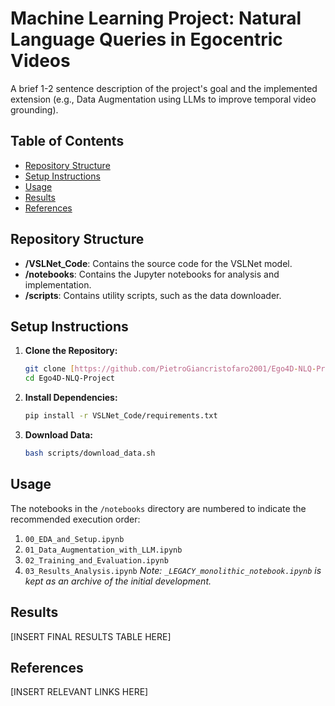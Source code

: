 # Machine Learning Project: Natural Language Queries in Egocentric Videos
A brief 1-2 sentence description of the project's goal and the implemented extension (e.g., Data Augmentation using LLMs to improve temporal video grounding).
## Table of Contents
- [Repository Structure](#repository-structure)
- [Setup Instructions](#setup-instructions)
- [Usage](#usage)
- [Results](#results)
- [References](#references)
## Repository Structure
- **/VSLNet_Code**: Contains the source code for the VSLNet model.
- **/notebooks**: Contains the Jupyter notebooks for analysis and implementation.
- **/scripts**: Contains utility scripts, such as the data downloader.
## Setup Instructions
1.  **Clone the Repository:**
    ```bash
    git clone [https://github.com/PietroGiancristofaro2001/Ego4D-NLQ-Project.git](https://github.com/PietroGiancristofaro2001/Ego4D-NLQ-Project.git)
    cd Ego4D-NLQ-Project
    ```
2.  **Install Dependencies:**
    ```bash
    pip install -r VSLNet_Code/requirements.txt
    ```
3.  **Download Data:**
    ```bash
    bash scripts/download_data.sh
    ```
## Usage
The notebooks in the `/notebooks` directory are numbered to indicate the recommended execution order:
1.  `00_EDA_and_Setup.ipynb`
2.  `01_Data_Augmentation_with_LLM.ipynb`
3.  `02_Training_and_Evaluation.ipynb`
4.  `03_Results_Analysis.ipynb`
*Note: `_LEGACY_monolithic_notebook.ipynb` is kept as an archive of the initial development.*
## Results
[INSERT FINAL RESULTS TABLE HERE]
## References
[INSERT RELEVANT LINKS HERE]
